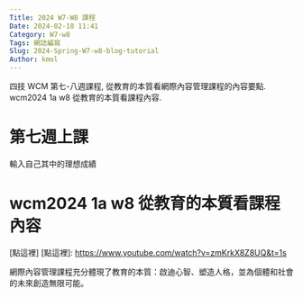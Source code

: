 ```yaml
---
Title: 2024 W7-W8 課程
Date: 2024-02-18 11:41
Category: W7-w8
Tags: 網誌編寫
Slug: 2024-Spring-W7-w8-blog-tutorial
Author: kmol
---
```


四技 WCM 第七-八週課程, 從教育的本質看網際內容管理課程的內容要點. wcm2024 1a w8 從教育的本質看課程內容.

<!-- PELICAN_END_SUMMARY -->

# 第七週上課
輸入自己其中的理想成績

# wcm2024 1a w8 從教育的本質看課程內容
[點這裡]
[點這裡]: https://www.youtube.com/watch?v=zmKrkX8Z8UQ&t=1s

網際內容管理課程充分體現了教育的本質：啟迪心智、塑造人格，並為個體和社會的未來創造無限可能。
